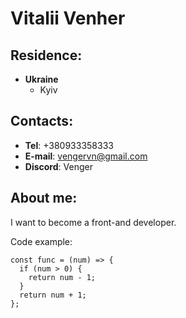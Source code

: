 # __Vitalii Venher__

## Residence:
* __Ukraine__
  * Kyiv

## Contacts:
* __Tel__: +380933358333
* __E-mail__: vengervn@gmail.com
* __Discord__: Venger

## About me:
I want to become a front-and developer.

Code example:
```
const func = (num) => {
  if (num > 0) {
    return num - 1;
  }
  return num + 1;
};
```